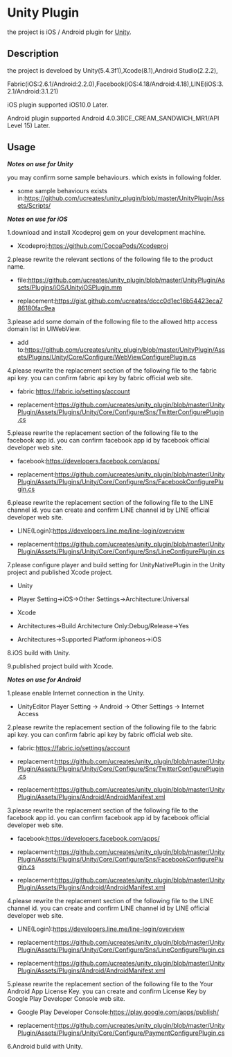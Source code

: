 # Unity Plugin
the project is iOS / Android plugin for [Unity](https://unity3d.com).

## Description
the project is develoed by Unity(5.4.3f1),Xcode(8.1),Android Studio(2.2.2),

Fabric(iOS:2.6.1/Android:2.2.0),Facebook(iOS:4.18/Android:4.18),LINE(iOS:3.2.1/Android:3.1.21)

iOS plugin supported iOS10.0 Later.

Android plugin supported Android 4.0.3(ICE_CREAM_SANDWICH_MR1/API Level 15) Later.

## Usage
***Notes on use for Unity***

you may confirm some sample behaviours. which exists in following folder.

- some sample behaviours exists in:https://github.com/ucreates/unity_plugin/blob/master/UnityPlugin/Assets/Scripts/

***Notes on use for iOS***

1.download and install Xcodeproj gem on your development machine.

- Xcodeproj:https://github.com/CocoaPods/Xcodeproj

2.please rewrite the relevant sections of the following file to the product name. 

- file:https://github.com/ucreates/unity_plugin/blob/master/UnityPlugin/Assets/Plugins/iOS/UnityiOSPlugin.mm

- replacement:https://gist.github.com/ucreates/dccc0d1ec16b54423eca786180fac9ea

3.please add some domain of the following file to the allowed http access domain list in UIWebView.

- add to:https://github.com/ucreates/unity_plugin/blob/master/UnityPlugin/Assets/Plugins/Unity/Core/Configure/WebViewConfigurePlugin.cs

4.please rewrite the replacement section of the following file to the fabric api key. you can confirm fabric api key by fabric official web site.

- fabric:https://fabric.io/settings/account

- replacement:https://github.com/ucreates/unity_plugin/blob/master/UnityPlugin/Assets/Plugins/Unity/Core/Configure/Sns/TwitterConfigurePlugin.cs

5.please rewrite the replacement section of the following file to the facebook app id. you can confirm facebook app id by facebook official developer web site.

- facebook:https://developers.facebook.com/apps/

- replacement:https://github.com/ucreates/unity_plugin/blob/master/UnityPlugin/Assets/Plugins/Unity/Core/Configure/Sns/FacebookConfigurePlugin.cs

6.please rewrite the replacement section of the following file to the LINE channel id. you can create and confirm LINE channel id by LINE official developer web site.

- LINE(Login):https://developers.line.me/line-login/overview

- replacement:https://github.com/ucreates/unity_plugin/blob/master/UnityPlugin/Assets/Plugins/Unity/Core/Configure/Sns/LineConfigurePlugin.cs

7.please configure player and build setting for UnityNativePlugin in the Unity project and published Xcode project.

- Unity

 - Player Setting→iOS→Other Settings→Architecture:Universal

- Xcode

 - Architectures→Build Architecture Only:Debug/Release→Yes

 - Architectures→Supported Platform:iphoneos→iOS

8.iOS build with Unity.

9.published project build with Xcode.

***Notes on use for Android***

1.please enable Internet connection in the Unity.

- UnityEditor Player Setting → Android → Other Settings → Internet Access

2.please rewrite the replacement section of the following file to the fabric api key. you can confirm fabric api key by fabric official web site.

- fabric:https://fabric.io/settings/account

- replacement:https://github.com/ucreates/unity_plugin/blob/master/UnityPlugin/Assets/Plugins/Unity/Core/Configure/Sns/TwitterConfigurePlugin.cs

- replacement:https://github.com/ucreates/unity_plugin/blob/master/UnityPlugin/Assets/Plugins/Android/AndroidManifest.xml

3.please rewrite the replacement section of the following file to the facebook app id. you can confirm facebook app id by facebook official developer web site.

- facebook:https://developers.facebook.com/apps/

- replacement:https://github.com/ucreates/unity_plugin/blob/master/UnityPlugin/Assets/Plugins/Unity/Core/Configure/Sns/FacebookConfigurePlugin.cs

- replacement:https://github.com/ucreates/unity_plugin/blob/master/UnityPlugin/Assets/Plugins/Android/AndroidManifest.xml

4.please rewrite the replacement section of the following file to the LINE channel id. you can create and confirm LINE channel id by LINE official developer web site.

- LINE(Login):https://developers.line.me/line-login/overview

- replacement:https://github.com/ucreates/unity_plugin/blob/master/UnityPlugin/Assets/Plugins/Unity/Core/Configure/Sns/LineConfigurePlugin.cs

- replacement:https://github.com/ucreates/unity_plugin/blob/master/UnityPlugin/Assets/Plugins/Android/AndroidManifest.xml

5.please rewrite the replacement section of the following file to the Your Android App License Key. you can create and confirm License Key by Google Play Developer Console web site.

- Google Play Developer Console:https://play.google.com/apps/publish/

- replacement:https://github.com/ucreates/unity_plugin/blob/master/UnityPlugin/Assets/Plugins/Unity/Core/Configure/PaymentConfigurePlugin.cs

6.Android build with Unity.
